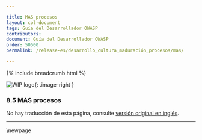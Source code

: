 ```yaml
---

title: MAS procesos
layout: col-document
tags: Guía del Desarrollador OWASP
contributors:
document: Guía del Desarrollador OWASP
order: 50500
permalink: /release-es/desarrollo_cultura_maduración_procesos/mas/

---
```


{% include breadcrumb.html %}

<style type="text/css">
.image-right {
  height: 180px;
  display: block;
  margin-left: auto;
  margin-right: auto;
  float: right;
}
</style>

![WIP logo](../../../assets/images/dg_wip.png "Trabajo en curso"){: .image-right }

### 8.5 MAS procesos

No hay traducción de esta página, consulte [versión original en inglés][release1005].

----

[release1005]: https://github.com/OWASP/www-project-developer-guide/blob/main/release/10-culture-process/05-mas.md

\newpage
